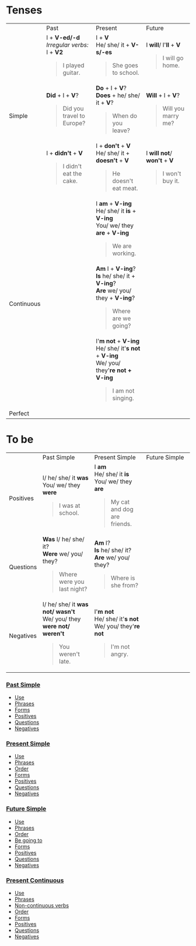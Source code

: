 # Tenses
<table>
 <tr>
  <td width="10%"></td>
  <td width="30%">Past</td>
  <td width="30%">Present</td>
  <td width="30%">Future</td>
 </tr>
 <tr>
  <td rowspan="3">Simple</td>
  <td>
  I + <b>V-ed/-d</b><br>
  <em>Irregular verbs:</em> I + <b>V2</b>
  <blockquote>I played guitar.</blockquote>
  </td>
  <td>
  I + <b>V</b><br>
  He/ she/ it + <b>V-s/-es</b>
  <blockquote>She goes to school.</blockquote>
  </td>
  <td>
  I <b>will</b>/ I'<b>ll</b> + <b>V</b>
  <blockquote>I will go home.</blockquote>
  </td>
 </tr>
 <tr>
  <td>
  <b>Did</b> + I + <b>V</b>?<br>
  <blockquote>Did you travel to Europe?</blockquote>
  </td>
  <td>
  <b>Do</b> + I + <b>V</b>?<br>
  <b>Does</b> + he/ she/ it + <b>V</b>?
  <blockquote>When do you leave?</blockquote>
  </td>
  <td>
  <b>Will</b> + I + <b>V</b>?
  <blockquote>Will you marry me?</blockquote>
  </td>
 </tr>
 <tr>
  <td>
  I + <b>didn't</b> + <b>V</b><br>
  <blockquote>I didn't eat the cake.</blockquote>
  </td>
  <td>
  I + <b>don't</b> + <b>V</b><br>
  He/ she/ it + <b>doesn't</b> + <b>V</b>
  <blockquote>He doesn't eat meat.</blockquote>
  </td>
  <td>
  I <b>will not</b>/ <b>won't</b> + <b>V</b>
  <blockquote>I won't buy it.</blockquote>
  </td>
 </tr>
 <tr>
  <td rowspan="3">Continuous</td>
  <td></td>
  <td>
  I <b>am</b> + <b>V-ing</b><br>
  He/ she/ it <b>is</b> + <b>V-ing</b><br>
  You/ we/ they <b>are</b> + <b>V-ing</b><br>
  <blockquote>We are working.</blockquote>
  </td>
  <td></td>
 </tr>
 <tr>
  <td></td>
  <td>
  <b>Am</b> I + <b>V-ing</b>?<br>
  <b>Is</b> he/ she/ it + <b>V-ing</b>?<br>
  <b>Are</b> we/ you/ they + <b>V-ing</b>?
  <blockquote>Where are we going?</blockquote>
  </td>
  <td></td>
 </tr>
 <tr>
  <td></td>
  <td>
  I'<b>m not</b> + <b>V-ing</b><br>
  He/ she/ it'<b>s not</b> + <b>V-ing</b><br>
  We/ you/ they'<b>re not + <b>V-ing</b></b>
  <blockquote>I am not singing.</blockquote></td>
  <td></td>
 </tr>
 <tr>
  <td rowspan="3">Perfect</td>
  <td></td>
  <td></td>
  <td></td>
 </tr>
 <tr>
  <td></td>
  <td></td>
  <td></td>
 </tr>
 <tr>
  <td></td>
  <td></td>
  <td></td>
 </tr>
</table>

# To be
<table>
 <tr>
  <td width="10%"></td>
  <td width="30%">Past Simple</td>
  <td width="30%">Present Simple</td>
  <td width="30%">Future Simple</td>
 </tr>
 <tr>
  <td>Positives</td>
  <td>
  I/ he/ she/ it <b>was</b><br>
  You/ we/ they <b>were</b><br>
  <blockquote>I was at school.</blockquote>
  </td>
  <td>
  I <b>am</b><br>
  He/ she/ it <b>is</b><br>
  You/ we/ they <b>are</b><br>
  <blockquote>My cat and dog are friends.</blockquote>
  </td>
  <td></td>
 </tr>
 <tr>
  <td>Questions</td>
  <td>
  <b>Was</b> I/ he/ she/ it?<br>
  <b>Were</b> we/ you/ they?
  <blockquote>Where were you last night?</blockquote>
  </td>
  <td>
  <b>Am</b> I?<br>
  <b>Is</b> he/ she/ it?<br>
  <b>Are</b> we/ you/ they?
  <blockquote>Where is she from?</blockquote>
  </td>
  <td></td>
 </tr>
 <tr>
  <td>Negatives</td>
  <td>
  I/ he/ she/ it <b>was not/ wasn't</b><br>
  We/ you/ they <b>were not/ weren't</b>
  <blockquote>You weren't late.</blockquote>
  </td>
  <td>
  I'<b>m not</b><br>
  He/ she/ it'<b>s not</b><br>
  We/ you/ they'<b>re not</b>
  <blockquote>I'm not angry.</blockquote>
  </td>
  <td></td>
 </tr>
</table>

### [Past Simple](/past-simple.md)
* [Use](/past-simple.md#use)
 * [Phrases](/past-simple.md#phrases)
* [Forms](/past-simple.md#forms)
 * [Positives](/past-simple.md#positives)
 * [Questions](/past-simple.md#questions)
 * [Negatives](/past-simple.md#negatives)

### [Present Simple](/present-simple.md)
* [Use](/present-simple.md#use)
 * [Phrases](/present-simple.md#phrases)
 * [Order](/present-simple.md#order)
* [Forms](/present-simple.md#forms)
 * [Positives](/present-simple.md#positives)
 * [Questions](/present-simple.md#questions)
 * [Negatives](/present-simple.md#negatives)

### [Future Simple](/future-simple.md)
* [Use](/future-simple.md#use)
 * [Phrases](/future-simple.md#phrases)
 * [Order](/future-simple.md#order)
* [Be going to](future-simple.md#be-going-to)
* [Forms](/future-simple.md#forms)
 * [Positives](/future-simple.md#positives)
 * [Questions](/future-simple.md#questions)
 * [Negatives](/future-simple.md#negatives)

### [Present Continuous](/present-continuous.md)
* [Use](/present-continuous.md#use)
 * [Phrases](/present-continuous.md#phrases)
 * [Non-continuous verbs](/present-continuous.md#non-continuous-verbs)
 * [Order](/present-continuous.md#order)
* [Forms](/present-continuous.md#forms)
 * [Positives](/present-continuous.md#positives)
 * [Questions](/present-continuous.md#questions)
 * [Negatives](/present-continuous.md#negatives)
